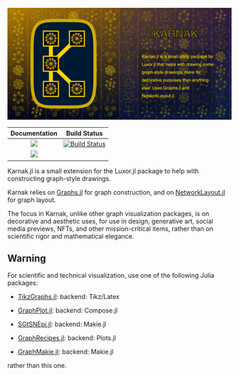 ![karnak splash image](docs/src/assets/figures/karnak-social-media-preview.png)

| **Documentation**                       | **Build Status**                          |
|:---------------------------------------:|:-----------------------------------------:|
| [![][docs-stable-img]][docs-stable-url] | [![Build Status][ci-img]][ci-url]         |
| [![][docs-development-img]][docs-development-url] |                                 |

Karnak.jl is a small extension for the Luxor.jl package to
help with constructing graph-style drawings.

Karnak relies on [Graphs.jl](https://juliagraphs.org/Graphs.jl/) for graph construction, and
on [NetworkLayout.jl](https://juliagraphs.org/NetworkLayout.jl/) for graph layout.

The focus in Karnak, unlike other graph visualization
packages, is on decorative and aesthetic uses, for use in
design, generative art, social media previews, NFTs, and
other mission-critical items, rather than on
scientific rigor and mathematical elegance.

## Warning

For scientific and technical visualization, use one of
the following Julia packages:

- [TikzGraphs.jl](https://github.com/sisl/TikzGraphs.jl): backend: Tikz/Latex

- [GraphPlot.jl](https://juliagraphs.org/GraphPlot.jl/): backend: Compose.jl

- [SGtSNEpi.jl](https://github.com/fcdimitr/SGtSNEpi.jl): backend: Makie.jl

- [GraphRecipes.jl](https://github.com/JuliaPlots/GraphRecipes.jl): backend: Plots.jl

- [GraphMakie.jl](https://github.com/JuliaPlots/GraphMakie.jl): backend: Makie.jl

rather than this one.

[docs-development-img]: https://img.shields.io/badge/docs-development-blue
[docs-development-url]: http://github.com/cormullion/Karnak.jl/dev/

[docs-stable-img]: https://img.shields.io/badge/docs-stable-blue.svg
[docs-stable-url]: http://github.com/cormullion/Karnak.jl/stable/

[ci-img]: https://github.com/cormullion/Karnak.jl/workflows/CI/badge.svg
[ci-url]: https://github.com/cormullion/Karnak.jl/actions?query=workflow%3ACI
